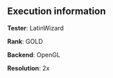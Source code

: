 ## Execution information


**Tester**: LatinWizard

**Rank**: GOLD

**Backend**: OpenGL

**Resolution**: 2x